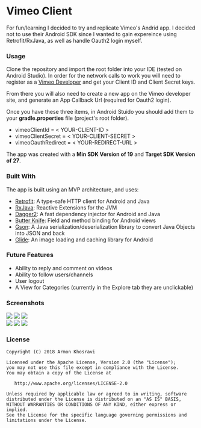 # Vimeo Client
For fun/learning I decided to try and replicate Vimeo's Andrid app. I decided not to use their Android SDK since I wanted to gain expereince using Retrofit/RxJava, as well as handle Oauth2 login myself.

### Usage
Clone the repository and import the root folder into your IDE (tested on Android Studio). In order for the network calls to work you will need to register as a [Vimeo Developer](https://developer.vimeo.com/) and get your Client ID and Client Secret keys.

From there you will also need to create a new app on the Vimeo developer site, and generate an App Callback Url (required for Oauth2 login).

Once you have these three items, in Android Stuido you should add them to your **gradle.properties** file (project's root folder).
* vimeoClientId = < YOUR-CLIENT-ID >
* vimeoClientSecret = < YOUR-CLIENT-SECRET >
* vimeoOauthRedirect = < YOUR-REDIRECT-URL >

The app was created with a **Min SDK Version of 19** and **Target SDK Version of 27**.

### Built With
The app is built using an MVP architecture, and uses:
* [Retrofit](https://square.github.io/retrofit/): A type-safe HTTP client for Android and Java
* [RxJava](https://github.com/ReactiveX/RxJava): Reactive Extensions for the JVM
* [Dagger2](https://github.com/google/dagger): A fast dependency injector for Android and Java
* [Butter Knife](https://github.com/JakeWharton/butterknife): Field and method binding for Android views
* [Gson](https://github.com/google/gson): A Java serialization/deserialization library to convert Java Objects into JSON and back
* [Glide](https://github.com/bumptech/glide): An image loading and caching library for Android


### Future Features

* Ability to reply and comment on videos
* Ability to follow users/channels
* User logout
* A View for Categories (currently in the Explore tab they are unclickable)

### Screenshots

<img src="../assets/home.png?raw=true">  <img src="../assets/explore.png?raw=true">  <img src="../assets/search_results_tab3.png?raw=true">
</br>
<img src="../assets/video_tab2.png?raw=true">  <img src="../assets/oauth_login.png?raw=true">  <img src="../assets/user_profile.png?raw=true">

### License
    Copyright (C) 2018 Armon Khosravi

    Licensed under the Apache License, Version 2.0 (the "License");
    you may not use this file except in compliance with the License.
    You may obtain a copy of the License at

       http://www.apache.org/licenses/LICENSE-2.0

    Unless required by applicable law or agreed to in writing, software
    distributed under the License is distributed on an "AS IS" BASIS,
    WITHOUT WARRANTIES OR CONDITIONS OF ANY KIND, either express or implied.
    See the License for the specific language governing permissions and
    limitations under the License. 
